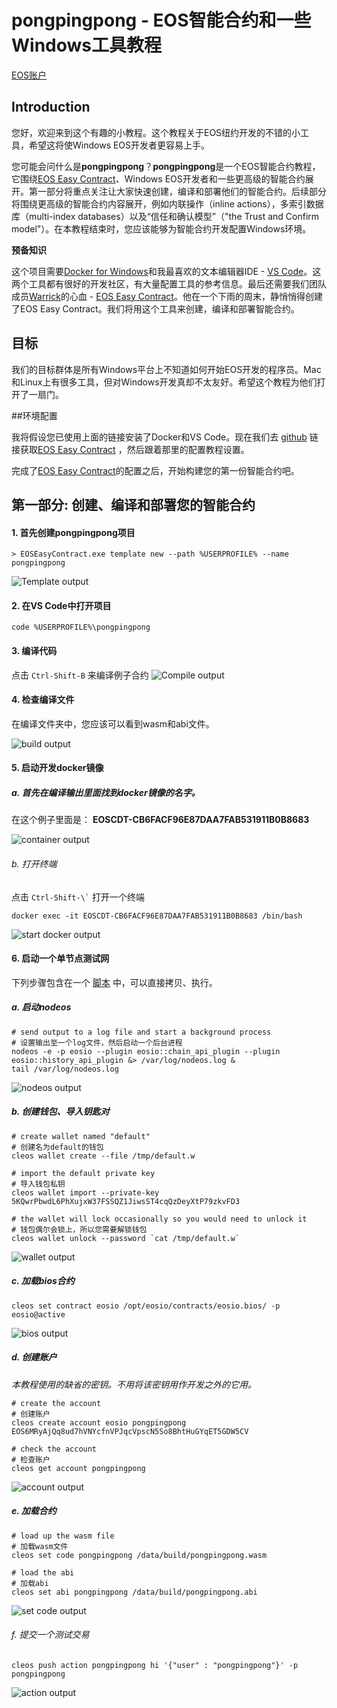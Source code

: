 # pongpingpong - EOS智能合约和一些Windows工具教程

[EOS账户](https://bloks.io/account/pongpingpong)

## Introduction

您好，欢迎来到这个有趣的小教程。这个教程关于EOS纽约开发的不错的小工具，希望这将使Windows EOS开发者更容易上手。

您可能会问什么是**pongpingpong**？**pongpingpong**是一个EOS智能合约教程，它围绕[EOS Easy Contract](https://github.com/eosnewyork/EOSEasyContract)、Windows EOS开发者和一些更高级的智能合约展开。第一部分将重点关注让大家快速创建，编译和部署他们的智能合约。后续部分将围绕更高级的智能合约内容展开，例如内联操作（inline actions），多索引数据库（multi-index databases）以及“信任和确认模型”（"the Trust and Confirm model"）。在本教程结束时，您应该能够为智能合约开发配置Windows环境。

**预备知识**

这个项目需要[Docker for Windows](https://www.docker.com/get-started)和我最喜欢的文本编辑器IDE -  [VS Code](https://code.visualstudio.com/download)。这两个工具都有很好的开发社区，有大量配置工具的参考信息。最后还需要我们团队成员[Warrick](https://github.com/eosnewyork/EOSEasyContract/commits?author=warrick-eosny)的心血 - [EOS Easy Contract](https://github.com/eosnewyork/EOSEasyContract)。他在一个下雨的周末，静悄悄得创建了EOS Easy Contract。我们将用这个工具来创建，编译和部署智能合约。

## 目标

我们的目标群体是所有Windows平台上不知道如何开始EOS开发的程序员。Mac和Linux上有很多工具，但对Windows开发真却不太友好。希望这个教程为他们打开了一扇门。

##环境配置

我将假设您已使用上面的链接安装了Docker和VS Code。现在我们去 [github](https://github.com/eosnewyork/EOSEasyContract) 链接获取[EOS Easy Contract](https://github.com/eosnewyork/EOSEasyContract) ，然后跟着那里的配置教程设置。

完成了[EOS Easy Contract](https://github.com/eosnewyork/EOSEasyContract)的配置之后，开始构建您的第一份智能合约吧。


## 第一部分: 创建、编译和部署您的智能合约

#### 1. 首先创建pongpingpong项目
```
> EOSEasyContract.exe template new --path %USERPROFILE% --name pongpingpong
```
![Template output ](images/template_creation_output.png?raw=true)

#### 2. 在VS Code中打开项目
```
code %USERPROFILE%\pongpingpong
```

#### 3. 编译代码
点击 ```Ctrl-Shift-B``` 来编译例子合约
![Compile output](images/build_sample_contract_output.png?raw=true)

#### 4. 检查编译文件
在编译文件夹中，您应该可以看到wasm和abi文件。

![build output](images/build_output.png?raw=true)

#### 5. 启动开发docker镜像
##### a.  首先在编译输出里面找到docker镜像的名字。
在这个例子里面是： **EOSCDT-CB6FACF96E87DAA7FAB531911B0B8683**

![container output](images/container_output.png?raw=true)

###### b. 打开终端

点击 ``` Ctrl-Shift-\` ``` 打开一个终端

```
docker exec -it EOSCDT-CB6FACF96E87DAA7FAB531911B0B8683 /bin/bash
```
![start docker output](images/start_docker_output.png?raw=true)

#### 6. 启动一个单节点测试网

下列步骤包含在一个 [脚本](scripts\setup_env.sh) 中，可以直接拷贝、执行。

##### a. 启动nodeos
```
# send output to a log file and start a background process
# 设置输出至一个log文件，然后启动一个后台进程
nodeos -e -p eosio --plugin eosio::chain_api_plugin --plugin eosio::history_api_plugin &> /var/log/nodeos.log & 
tail /var/log/nodeos.log
```
![nodeos output](images/nodeos_output.log.png?raw=true)

##### b. 创建钱包、导入钥匙对
```
# create wallet named "default"
# 创建名为default的钱包
cleos wallet create --file /tmp/default.w

# import the default private key
# 导入钱包私钥
cleos wallet import --private-key 5KQwrPbwdL6PhXujxW37FSSQZ1JiwsST4cqQzDeyXtP79zkvFD3

# the wallet will lock occasionally so you would need to unlock it
# 钱包偶尔会锁上，所以您需要解锁钱包
cleos wallet unlock --password `cat /tmp/default.w`
```
![wallet output](images/wallet_output.png?raw=true)

##### c. 加载bios合约
```
cleos set contract eosio /opt/eosio/contracts/eosio.bios/ -p eosio@active
```

![bios output](images/bios_output.png?raw=true)

##### d. 创建账户

*本教程使用的缺省的密钥。不用将该密钥用作开发之外的它用。*
```
# create the account
# 创建账户
cleos create account eosio pongpingpong EOS6MRyAjQq8ud7hVNYcfnVPJqcVpscN5So8BhtHuGYqET5GDW5CV 

# check the account
# 检查账户
cleos get account pongpingpong
```

![account output](images/account_output.png?raw=true)

##### e. 加载合约
```
# load up the wasm file
# 加载wasm文件
cleos set code pongpingpong /data/build/pongpingpong.wasm

# load the abi
# 加载abi
cleos set abi pongpingpong /data/build/pongpingpong.abi
```
![set code output](images/set_code_output.png?raw=true)

###### f. 提交一个测试交易
```
cleos push action pongpingpong hi '{"user" : "pongpingpong"}' -p pongpingpong
```

![action output](images/action_output.png?raw=true)
### 